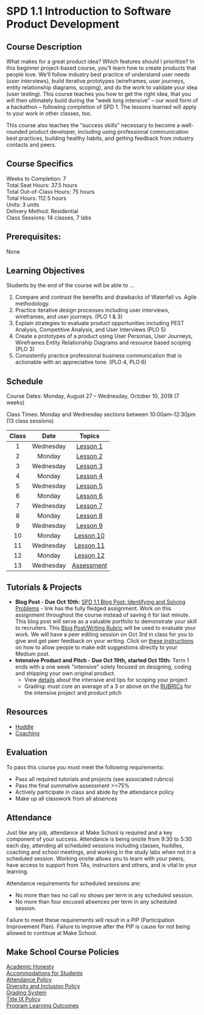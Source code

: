 # SPD 1.1 Introduction to Software Product Development

## Course Description

What makes for a great product idea? Which features should I prioritize? In this beginner project-based course, you’ll learn how to create products that people love. We’ll follow industry best practice of understand user needs (user interviews), build iterative prototypes (wireframes, user journeys, entity relationship diagrams, scoping), and do the work to validate your idea (user testing). This course teaches you how to get the right idea, that you will then ultimately build during the “week long intensive” – our word form of a hackathon – following completion of SPD 1. The lessons learned will apply to your work in other classes, too.

This course also teaches the “success skills” necessary to become a well-rounded product developer, including using professional communication best practices, building healthy habits, and getting feedback from industry contacts and peers.


## Course Specifics

Weeks to Completion:  7 <br>
Total Seat Hours:  37.5 hours <br>
Total Out-of-Class Hours: 75 hours <br>
Total Hours: 112.5 hours <br>
Units:  3 units <br>
Delivery Method:  Residential <br>
Class Sessions:  14 classes, 7 labs

## Prerequisites:  

None <br>

## Learning Objectives

Students by the end of the course will be able to ...

1. Compare and contrast the benefits and drawbacks of Waterfall vs. Agile methodology.
1. Practice iterative design processes including user interviews, wireframes, and user journeys. (PLO 1 & 3)
1. Explain strategies to evaluate product opportunities including PEST Analysis, Competitive Analysis, and User Interviews (PLO 5)
1. Create a prototypes of a product using User Personas, User Journeys, Wireframes Entity Relationship Diagrams and resource based scoping (PLO 3)
1. Consistently practice professional business communication that is actionable with an appreciative tone. (PLO 4, PLO 6)

## Schedule

Course Dates: Monday, August 27 – Wednesday, October 10, 2018 (7 weeks)

Class Times: Monday and Wednesday sections between 10:00am–12:30pm (13 class sessions)


| Class |          Date          |                 Topics                  |
|:-----:|:----------------------:|:---------------------------------------:|
|  1 | Wednesday    | [Lesson 1] |
|  2 | Monday             | [Lesson 2] |
|  3 |  Wednesday             | [Lesson 3] |
|  4 | Monday            | [Lesson 4] |
|  5 |  Wednesday             | [Lesson 5] |
|  6 | Monday            | [Lesson 6] |
|  7 |  Wednesday            | [Lesson 7] |
|  8  | Monday            | [Lesson 8] |
|  9 |  Wednesday            | [Lesson 9] |
|  10 | Monday             | [Lesson 10] |
|  11 |  Wednesday           | [Lesson 11] |
|  12 | Monday            | [Lesson 12] |
|  13 |  Wednesday           | [Assessment] |

## Tutorials & Projects

- **Blog Post - Due Oct 10th:** [SPD 1.1 Blog Post: Identifying and Solving Problems](https://docs.google.com/document/d/1qivWC5VE4bo7A0YYgJ6dgnW1dV61QGIeSXBwfc4kkF0/edit) -  link has the fully fledged assignment. Work on this assignment throughout the course instead of saving it for last minute. This blog post will serve as a valuable portfolio to demonstrate your skill to recruiters. This [Blog Post/Writing Rubric](https://docs.google.com/document/d/1T1oqHFoRo0kl7mPUTFupmsoEkLYltKsVgtqyGKDaCgY/edit) will be used to evaluate your work. We will have a peer editing session on Oct 3rd in class for you to give and get peer feedback on your writing. Click on [these instructions](https://help.medium.com/hc/en-us/articles/215564177-Share-draft) on how to allow people to make edit suggestions directly to your Medium post.
- **Intensive Product and Pitch - Due Oct 19th, started Oct 15th:** Term 1 ends with a one week "intensive" solely focused on designing, coding and shipping your own original product.
    - View [details](https://docs.google.com/document/d/1lRHbwCdrmxpVEEu_UwbUcRLtC-hvqc3IeZ3OTlAzNgo/edit#) about the intensive and tips for scoping your project
    - Grading: must core an average of a 3 or above on the [RUBRICs](https://docs.google.com/document/d/1pdtRdgVISE07fFc8oBi5hCnLkwBQDFG5_3f79aDV1WU/edit#) for the intensive project and product pitch

## Resources
- [Huddle](huddle.md)
- [Coaching](coaching.md)

## Evaluation

To pass this course you must meet the following requirements:
- Pass all required tutorials and projects (see associated rubrics)
- Pass the final summative assessment >=75%
- Actively participate in class and abide by the attendance policy
- Make up all classwork from all absences



## Attendance
Just like any job, attendance at Make School is required and a key component of your success. Attendance is being onsite from 9:30 to 5:30 each day, attending all scheduled sessions including classes, huddles, coaching and school meetings, and working in the study labs when not in a scheduled session. Working onsite allows you to learn with your peers, have access to support from TAs, instructors and others, and is vital to your learning.

Attendance requirements for scheduled sessions are:
- No more than two no call no shows per term in any scheduled session.
- No more than four excused absences per term in any scheduled session.

Failure to meet these requirements will result in a PIP (Participation Improvement Plan).  Failure to improve after the PIP is cause for not being allowed to continue at Make School.


## Make School Course Policies

[Academic Honesty](https://make.sc/academic-honesty)<br>
[Accommodations for Students](https://make.sc/accommodations-for-students)<br>
[Attendance Policy](https://make.sc/attendance-policy)  
[Diversity and Inclusion Policy](https://make.sc/diversity-and-inclusion-policy)<br>
[Grading System](https://make.sc/grading-system)
<br>
[Title IX Policy](https://make.sc/title-ix-policy)<br>
[Program Learning Outcomes](https://make.sc/program-learning-outcomes)




[Lesson 1]: Lessons/01-Intro-To-Software-Product-Design.md
[Lesson 2]: Lessons/02-Industry-Analysis-(PEST)-And-Ideation.md
[Lesson 3]: Lessons/03-User-Interviews.md
[Lesson 4]: Lessons/04-Email-Fundamentals.md
[Lesson 5]: Lessons/05-Rejection-Therapy-User-Interveiw-Lab.md
[Lesson 6]: Lessons/06-Engaging-Industry-Mentors.md
[Lesson 7]: Lessons/07-Procrastination-And-Work-Life-Balance.md
[Lesson 8]: Lessons/08-Product-Idea-Scope-And-Design.md
[Lesson 9]: Lessons/09-Networking-Events-And-Professionalism.md
[Lesson 10]: Lessons/10-Wireframes.md
[Lesson 11]: Lessons/11-Blog-Post-Peer-Editing.md
[Lesson 12]: Lessons/12-Agile-Methodology-And-Backlog-User-Stories.md
[Assessment]: Lessons/13-Assessment-And-Blogpost.md
